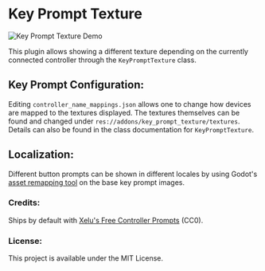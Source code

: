 # Key Prompt Texture
![Key Prompt Texture Demo](https://drive.google.com/uc?export=download&id=1yeSddI0Pejf1Svljc7a9eqq3N_i9ymgp)

This plugin allows showing a different texture depending on the currently connected controller through the `KeyPromptTexture` class.
## Key Prompt Configuration:
Editing `controller_name_mappings.json` allows one to change how devices are mapped to the textures displayed.
The textures themselves can be found and changed under `res://addons/key_prompt_texture/textures`.
Details can also be found in the class documentation for `KeyPromptTexture`.
## Localization:
Different button prompts can be shown in different locales by using Godot's [asset remapping tool](https://docs.godotengine.org/en/stable/tutorials/i18n/internationalizing_games.html#localizing-icons-and-images) on the base key prompt images.
### Credits:
Ships by default with [Xelu's Free Controller Prompts](https://thoseawesomeguys.com/prompts/) (CC0).
### License:
This project is available under the MIT License.
